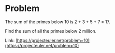 # Problem
The sum of the primes below 10 is 2 + 3 + 5 + 7 = 17.

Find the sum of all the primes below 2 million.


Link: [https://projecteuler.net/problem=10](https://projecteuler.net/problem=10)